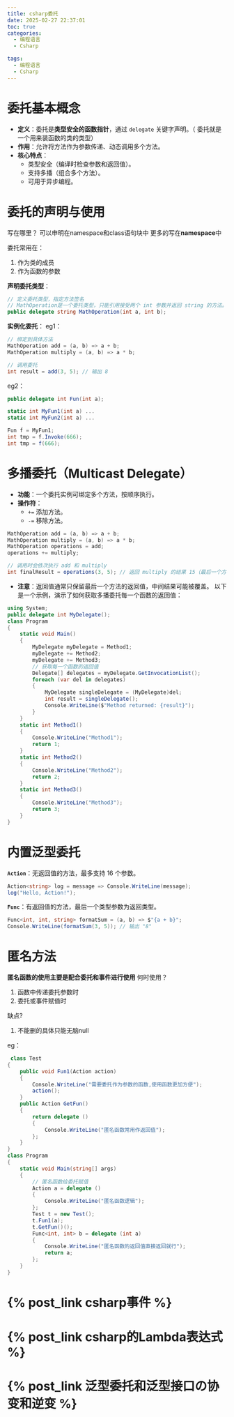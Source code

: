 ```yaml
---
title: csharp委托
date: 2025-02-27 22:37:01
toc: true
categories:
  - 编程语言
  - Csharp

tags:
  - 编程语言
  - Csharp
---
```


# 委托基本概念
- **定义**：委托是**类型安全的函数指针**，通过 `delegate` 关键字声明。（ 委托就是一个用来装函数的类的类型）
- **作用**：允许将方法作为参数传递、动态调用多个方法。
- **核心特点**：
    - 类型安全（编译时检查参数和返回值）。
    - 支持多播（组合多个方法）。
    - 可用于异步编程。


# **委托的声明与使用**
写在哪里？
可以申明在namespace和class语句块中
更多的写在**namespace**中

 委托常用在：
1. 作为类的成员
2. 作为函数的参数

**声明委托类型**：
```cs
// 定义委托类型，指定方法签名
// MathOperation是一个委托类型，只能引用接受两个 int 参数并返回 string 的方法。
public delegate string MathOperation(int a, int b);
```

**实例化委托**：
eg1：
```cs
// 绑定到具体方法
MathOperation add = (a, b) => a + b;
MathOperation multiply = (a, b) => a * b;

// 调用委托
int result = add(3, 5); // 输出 8
```
eg2：
```cs
public delegate int Fun(int a);

static int MyFun1(int a) ...
static int MyFun2(int a) ...

Fun f = MyFun1;
int tmp = f.Invoke(666);
int tmp = f(666);
```

# **多播委托（Multicast Delegate）**
- **功能**：一个委托实例可绑定多个方法，按顺序执行。
- **操作符**：
    - `+=` 添加方法。
    - `-=` 移除方法。

```cs
MathOperation add = (a, b) => a + b;
MathOperation multiply = (a, b) => a * b;
MathOperation operations = add;
operations += multiply;

// 调用时会依次执行 add 和 multiply
int finalResult = operations(3, 5); // 返回 multiply 的结果 15（最后一个方法的返回值）
```
- **注意**：返回值通常只保留最后一个方法的返回值，中间结果可能被覆盖。
以下是一个示例，演示了如何获取多播委托每一个函数的返回值：
```csharp
using System;
public delegate int MyDelegate();
class Program
{
    static void Main()
    {
        MyDelegate myDelegate = Method1;
        myDelegate += Method2;
        myDelegate += Method3;
        // 获取每一个函数的返回值
        Delegate[] delegates = myDelegate.GetInvocationList();
        foreach (var del in delegates)
        {
            MyDelegate singleDelegate = (MyDelegate)del;
            int result = singleDelegate();
            Console.WriteLine($"Method returned: {result}");
        }
    }
    static int Method1()
    {
        Console.WriteLine("Method1");
        return 1;
    }
    static int Method2()
    {
        Console.WriteLine("Method2");
        return 2;
    }
    static int Method3()
    {
        Console.WriteLine("Method3");
        return 3;
    }
}
```


# **内置泛型委托**
**`Action`**：无返回值的方法，最多支持 16 个参数。
```cs
Action<string> log = message => Console.WriteLine(message);
log("Hello, Action!");
```

**`Func`**：有返回值的方法，最后一个类型参数为返回类型。
```cs
Func<int, int, string> formatSum = (a, b) => $"{a + b}";
Console.WriteLine(formatSum(3, 5)); // 输出 "8"
```

# **匿名方法**
**匿名函数的使用主要是配合委托和事件进行使用**
何时使用？
1. 函数中传递委托参数时
2. 委托或事件赋值时

缺点?
1. 不能删的具体只能无脑null

eg：
```csharp
 class Test
{
    public void Fun1(Action action)
    {
        Console.WriteLine("需要委托作为参数的函数,使用函数更加方便");
        action();
    }
    public Action GetFun()
    {
        return delegate ()
        {
            Console.WriteLine("匿名函数常用作返回值");
        };
    }
}
class Program
{
    static void Main(string[] args)
    {
	    // 匿名函数给委托赋值
        Action a = delegate ()
        {
            Console.WriteLine("匿名函数逻辑");
        };
        Test t = new Test();
        t.Fun1(a); 
        t.GetFun()();
        Func<int, int> b = delegate (int a)
        {
            Console.WriteLine("匿名函数的返回值直接返回就行");
            return a;
        };
    }
}
```

# {% post_link csharp事件 %}
# {% post_link csharp的Lambda表达式 %}

# {% post_link 泛型委托和泛型接口の协变和逆变 %}

